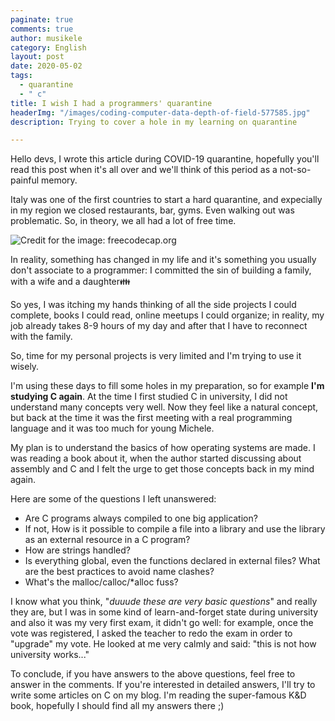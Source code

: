 ```yaml
---
paginate: true
comments: true
author: musikele
category: English
layout: post
date: 2020-05-02
tags:
  - quarantine
  - " c"
title: I wish I had a programmers' quarantine
headerImg: "/images/coding-computer-data-depth-of-field-577585.jpg"
description: Trying to cover a hole in my learning on quarantine

---
```

Hello devs, I wrote this article during COVID-19 quarantine, hopefully you'll read this post when it's all over and we'll think of this period as a not-so-painful memory.

Italy was one of the first countries to start a hard quarantine, and expecially in my region we closed restaurants, bar, gyms. Even walking out was problematic. So, in theory, we all had a lot of free time.

![Credit for the image: freecodecap.org](https://www.freecodecamp.org/news/content/images/size/w2000/2020/03/FwUlnGszXSVDNjJ-800x450-noPad-1.jpg)

In reality, something has changed in my life and it's something you usually don't associate to a programmer: I committed the sin of building a family, with a wife and a daughter👪

So yes, I was itching my hands thinking of all the side projects I could complete, books I could read, online meetups I could organize; in reality, my job already takes 8-9 hours of my day and after that I have to reconnect with the family.

So, time for my personal projects is very limited and I'm trying to use it wisely.

I'm using these days to fill some holes in my preparation, so for example **I'm studying C again**. At the time I first studied C in university, I did not understand many concepts very well. Now they feel like a natural concept, but back at the time it was the first meeting with a real programming language and it was too much for young Michele.

My plan is to understand the basics of how operating systems are made. I was reading a book about it, when the author started discussing about assembly and C and I felt the urge to get those concepts back in my mind again.

Here are some of the questions I left unanswered:

* Are C programs always compiled to one big application?
* If not, How is it possible to compile a file into a library and use the library as an external resource in a C program?
* How are strings handled?
* Is everything global, even the functions declared in external files? What are the best practices to avoid name clashes?
* What's the malloc/calloc/*alloc fuss?

I know what you think, "_duuude these are very basic questions_" and really they are, but I was in some kind of learn-and-forget state during university and also it was my very first exam, it didn't go well: for example, once the vote was registered, I asked the teacher to redo the exam in order to "upgrade" my vote. He looked at me very calmly and said: "this is not how university works..."

To conclude, if you have answers to the above questions, feel free to answer in the comments. If you're interested in detailed answers, I'll try to write some articles on C on my blog. I'm reading the super-famous K&D book, hopefully I should find all my answers there ;)